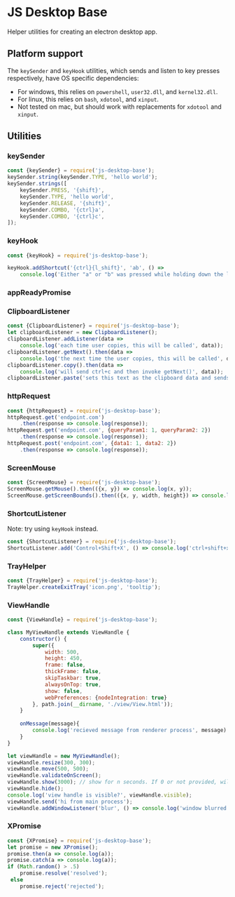 # JS Desktop Base

Helper utilities for creating an electron desktop app.

## Platform support

The `keySender` and `keyHook` utilities, which sends and listen to key presses respectively, have OS specific dependencies: 
- For windows, this relies on `powershell`, `user32.dll`, and `kernel32.dll`.
- For linux, this relies on `bash`, `xdotool`, and `xinput`.
- Not tested on mac, but should work with replacements for `xdotool` and `xinput`.

## Utilities

### keySender

```js
const {keySender} = require('js-desktop-base');
keySender.string(keySender.TYPE, 'hello world');
keySender.strings([
	keySender.PRESS, '{shift}',
	keySender.TYPE, 'hello world',
	keySender.RELEASE, '{shift}',
	keySender.COMBO, '{ctrl}a',
	keySender.COMBO, '{ctrl}c',
]);
```

### keyHook

```js
const {keyHook} = require('js-desktop-base');

keyHook.addShortcut('{ctrl}{l_shift}', 'ab', () =>
	console.log('Either "a" or "b" was pressed while holding down the left shift and either the left or right ctrl modifiers.'));
```

### appReadyPromise

### ClipboardListener

```js
const {ClipboardListener} = require('js-desktop-base');
let clipboardListener = new ClipboardListener();
clipboardListener.addListener(data =>
	console.log('each time user copies, this will be called', data));
clipboardListener.getNext().then(data =>
	console.log('the next time the user copies, this will be called', data));
clipboardListener.copy().then(data =>
	console.log('will send ctrl+c and then invoke getNext()', data));
clipboardListener.paste('sets this text as the clipboard data and sends ctrl+v');
```

### httpRequest

```js
const {httpRequest} = require('js-desktop-base');
httpRequest.get('endpoint.com')
    .then(response => console.log(response));
httpRequest.get('endpoint.com', {queryParam1: 1, queryParam2: 2})
    .then(response => console.log(response));
httpRequest.post('endpoint.com', {data1: 1, data2: 2})
    .then(response => console.log(response));
```

### ScreenMouse

```js
const {ScreenMouse} = require('js-desktop-base');
ScreenMouse.getMouse().then(({x, y}) => console.log(x, y));
ScreenMouse.getScreenBounds().then(({x, y, width, height}) => console.log(x, y, width, height));
```

### ShortcutListener

Note: try using `keyHook` instead.

```js
const {ShortcutListener} = require('js-desktop-base');
ShortcutListener.add('Control+Shift+X', () => console.log('ctrl+shift+x preessed'));
```

### TrayHelper

```js
const {TrayHelper} = require('js-desktop-base');
TrayHelper.createExitTray('icon.png', 'tooltip');
```

### ViewHandle

```js
const {ViewHandle} = require('js-desktop-base');

class MyViewHandle extends ViewHandle {
	constructor() {
        super({
            width: 500,
            height: 450,
            frame: false,
            thickFrame: false,
            skipTaskbar: true,
            alwaysOnTop: true,
            show: false,
            webPreferences: {nodeIntegration: true}
        }, path.join(__dirname, './view/View.html'));
	}
	
    onMessage(message){
    	console.log('recieved message from renderer process', message)
    }
}

let viewHandle = new MyViewHandle();
viewHandle.resize(300, 300);
viewHandle.move(500, 500);
viewHandle.validateOnScreen();
viewHandle.show(3000); // show for n seconds. If 0 or not provided, will keep visible.
viewHandle.hide();
console.log('view handle is visible?', viewHandle.visible);
viewHandle.send('hi from main process');
viewHandle.addWindowListener('blur', () => console.log('window blurred'));
```

### XPromise

```js
const {XPromise} = require('js-desktop-base');
let promise = new XPromise();
promise.then(a => console.log(a));
promise.catch(a => console.log(a));
if (Math.random() > .5) 
    promise.resolve('resolved');
 else
    promise.reject('rejected');
```
